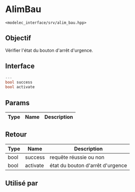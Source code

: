﻿# AlimBau
`<modelec_interface/srv/alim_bau.hpp>`

## Objectif
Vérifier l'état du bouton d'arrêt d'urgence.

## Interface
```cpp
---
bool success
bool activate
```

## Params

| Type   | Name | Description   |
|--------|------|---------------|

## Retour

| Type | Name     | Description                      |
|------|----------|----------------------------------|
| bool | success  | requête réussie ou non           |
| bool | activate | état du bouton d'arrêt d'urgence |

## Utilisé par
